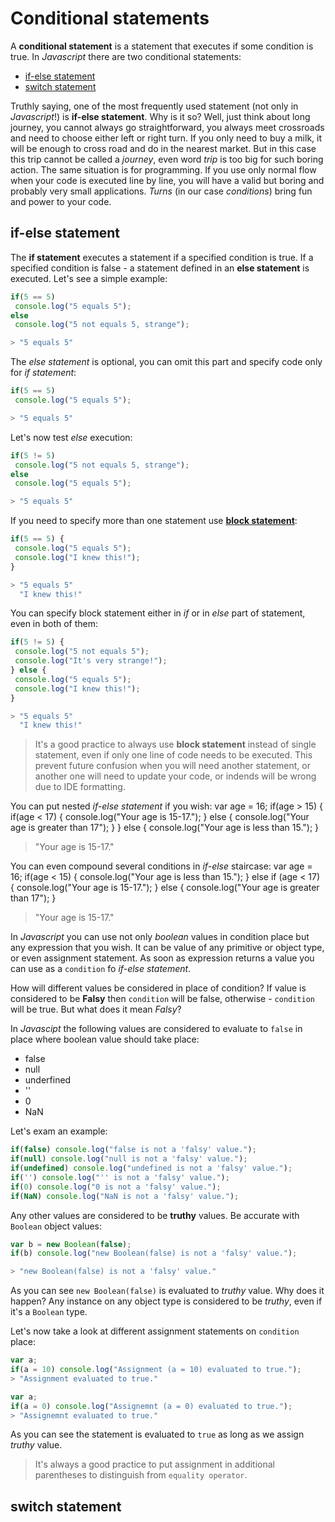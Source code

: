 # Conditional statements <a name="conditional-statements"></a>
A **conditional statement** is a statement that executes if some condition is true. In *Javascript* there are two conditional statements:
 * [if-else statement](#if-else-statement)
 * [switch statement](#switch-statement)

Truthly saying, one of the most frequently used statement (not only in *Javascript*!) is **if-else statement**. Why is it so? 
Well, just think about long journey, you cannot always go straightforward, you always meet crossroads and need to choose either left or right turn. If you only need to buy a milk, it will be enough to cross road and do in the nearest market. But in this case this trip cannot be called a *journey*, even word *trip* is too big for such boring action. The same situation is for programming. If you use only normal flow when your code is executed line by line, you will have a valid but boring and probably very small applications. *Turns* (in our case *conditions*) bring fun and power to your code.

## if-else statement <a name="if-else-statement"></a>
The **if statement** executes a statement if a specified condition is true. If a specified condition is false - a statement defined in an **else statement** is executed. Let's see a simple example:
```javascript
if(5 == 5)
 console.log("5 equals 5");
else
 console.log("5 not equals 5, strange");

> "5 equals 5"
```
The *else statement* is optional, you can omit this part and specify code only for *if statement*:
```javascript
if(5 == 5)
 console.log("5 equals 5");

> "5 equals 5"
```
Let's now test *else* execution:
```javascript
if(5 != 5) 
 console.log("5 not equals 5, strange");
else
 console.log("5 equals 5");

> "5 equals 5"
```
If you need to specify more than one statement use [**block statement**](00-Overview.md#block-statement):
```javascript
if(5 == 5) {
 console.log("5 equals 5");
 console.log("I knew this!");
}

> "5 equals 5"
  "I knew this!"
```
You can specify block statement either in *if* or in *else* part of statement, even in both of them:
```javascript
if(5 != 5) {
 console.log("5 not equals 5");
 console.log("It's very strange!");
} else {
 console.log("5 equals 5");
 console.log("I knew this!");
}

> "5 equals 5"
  "I knew this!"
```
> It's a good practice to always use **block statement** instead of single statement, even if only one line of code needs to be executed. This prevent future confusion when you will need another statement, or another one will need to update your code, or indends will be wrong due to IDE formatting.

You can put nested *if-else statement* if you wish:
var age = 16;
if(age > 15) {
  if(age < 17) {
    console.log("Your age is 15-17.");
  } else {
    console.log("Your age is greater than 17");
  }
} else {
  console.log("Your age is less than 15.");
}

> "Your age is 15-17."

You can even compound several conditions in *if-else* staircase:
var age = 16;
if(age < 15) {
  console.log("Your age is less than 15.");
} else if (age < 17) {
  console.log("Your age is 15-17.");
} else {
  console.log("Your age is greater than 17");
}

> "Your age is 15-17."

In *Javascript* you can use not only *boolean* values in condition place but any expression that you wish. It can be value of any primitive or object type, or even assignment statement. As soon as expression returns a value you can use as a `condition` fo *if-else statement*.

How will different values be considered in place of condition? If value is considered to be **Falsy** then `condition` will be false, otherwise - `condition` will be true. But what does it mean *Falsy*?

In *Javascipt* the following values are considered to evaluate to `false` in place where boolean value should take place:
* false
* null
* underfined
* ''
* 0
* NaN

Let's exam an example:
```javascript
if(false) console.log("false is not a 'falsy' value.");
if(null) console.log("null is not a 'falsy' value.");
if(undefined) console.log("undefined is not a 'falsy' value.");
if('') console.log("'' is not a 'falsy' value.");
if(0) console.log("0 is not a 'falsy' value.");
if(NaN) console.log("NaN is not a 'falsy' value.");
```
Any other values are considered to be **truthy** values. Be accurate with `Boolean` object values:
```javascript
var b = new Boolean(false);
if(b) console.log("new Boolean(false) is not a 'falsy' value.");

> "new Boolean(false) is not a 'falsy' value."
```
As you can see `new Boolean(false)` is evaluated to *truthy* value. Why does it happen? Any instance on any object type is considered to be *truthy*, even if it's a `Boolean` type. 

Let's now take a look at different assignment statements on `condition` place:
```javascript
var a;
if(a = 10) console.log("Assignment (a = 10) evaluated to true.");
> "Assignment evaluated to true."

var a;
if(a = 0) console.log("Assignemnt (a = 0) evaluated to true.");
> "Assignemnt evaluated to true."
```
As you can see the statement is evaluated to `true` as long as we assign *truthy* value.

> It's always a good practice to put assignment in additional parentheses to distinguish from `equality operator`.

## switch statement <a name="switch-statement"></a>
